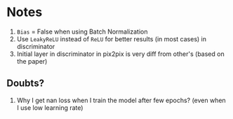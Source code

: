 # Notes

1. `Bias` = False when using Batch Normalization
2. Use `LeakyReLU` instead of `ReLU` for better results (in most cases) in discriminator
3. Initial layer in discriminator in pix2pix is very diff from other's (based on the paper)

## Doubts?

1. Why I get nan loss when I train the model after few epochs? (even when I use low learning rate)